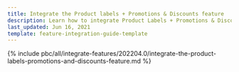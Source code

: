 ```yaml
---
title: Integrate the Product labels + Promotions & Discounts feature
description: Learn how to integrate Product Labels + Promotions & Discounts feature into a Spryker project.
last_updated: Jun 16, 2021
template: feature-integration-guide-template  
---
```


{% include pbc/all/integrate-features/202204.0/integrate-the-product-labels-promotions-and-discounts-feature.md %} <!-- To edit, see /_includes/pbc/all/integrate-features/202204.0/integrate-the-product-labels-promotions-and-discounts-feature.md -->
